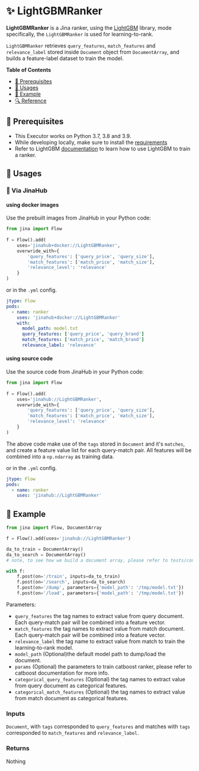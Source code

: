 # ✨ LightGBMRanker 

**LightGBMRanker** is a Jina ranker, using the [LightGBM](https://github.com/microsoft/LightGBM) library, mode specifically, the `LightGBMRanker` is used for learning-to-rank.

`LightGBMRanker` retrieves `query_features`, `match_features` and `relevance_label` stored inside `Document` object from `DocumentArray`, and builds a feature-label dataset to train the model.

**Table of Contents**

- [🌱 Prerequisites](#-prerequisites)
- [🚀 Usages](#-usages)
- [🎉️ Example](#%EF%B8%8F-example)
- [🔍️ Reference](#%EF%B8%8F-reference)


## 🌱 Prerequisites

- This Executor works on Python 3.7, 3.8 and 3.9. 
- While developing locally, make sure to install the [requirements](requirements.txt)
- Refer to LightGBM [documentation](https://github.com/microsoft/LightGBM/tree/master/examples/lambdarank) to learn how to use LightGBM to train a ranker.

## 🚀 Usages

### 🚚 Via JinaHub

#### using docker images

Use the prebuilt images from JinaHub in your Python code: 

```python
from jina import Flow
	
f = Flow().add(
    uses='jinahub+docker://LightGBMRanker',
    overwride_with={
        'query_features': ['query_price', 'query_size'],
        'match_features': ['match_price', 'match_size'],
        'relevance_level': 'relevance'
    }
)
```

or in the `.yml` config.
	
```yaml
jtype: Flow
pods:
  - name: ranker
    uses: 'jinahub+docker://LightGBMRanker'
    with:
      model_path: model.txt
      query_features: ['query_price', 'query_brand']
      match_features: ['match_price', 'match_brand']
      relevance_label: 'relevance'
```

#### using source code
Use the source code from JinaHub in your Python code:

```python
from jina import Flow
	
f = Flow().add(
    uses='jinahub://LightGBMRanker',
    overwride_with={
        'query_features': ['query_price', 'query_size'],
        'match_features': ['match_price', 'match_size'],
        'relevance_level': 'relevance'
    }
)
```

The above code make use of the `tags` stored in `Document` and it's `matches`,
and create a feature value list for each query-match pair.
All features will be combined into a `np.ndarray` as training data.

or in the `.yml` config.

```yaml
jtype: Flow
pods:
  - name: ranker
    uses: 'jinahub://LightGBMRanker'
```


	

## 🎉️ Example 

```python
from jina import Flow, DocumentArray

f = Flow().add(uses='jinahub://LightGBMRanker')

da_to_train = DocumentArray()
da_to_search = DocumentArray()
# note, to see how we build a document array, please refer to tests/conftest.py

with f:
    f.post(on='/train', inputs=da_to_train)
    f.post(on='/search', inputs=da_to_search)
    f.post(on='/dump', parameters={'model_path': '/tmp/model.txt'})
    f.post(on='/load', parameters={'model_path': '/tmp/model.txt'})
```

Parameters:

- `query_features` the tag names to extract value from query document. Each query-match pair will be combined into a feature vector.
- `match_features` the tag names to extract value from match document. Each query-match pair will be combined into a feature vector.
- `relevance_label` the tag name to extract value from match to train the learning-to-rank model.
- `model_path` (Optional)the default model path to dump/load the document.
- `params` (Optional) the parameters to train catboost ranker, please refer to catboost documentation for more info.
- `categorical_query_features` (Optional) the tag names to extract value from query document as categorical features.
- `categorical_match_features` (Optional) the tag names to extract value from match document as categorical features.

### Inputs 

`Document`, with `tags` corresponded to `query_features` and matches with `tags` corresponded to `match_features` and `relevance_label`.

### Returns

Nothing
